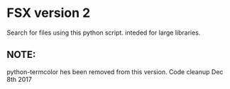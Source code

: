 # FSX version 2
Search for files using this python script.
inteded for large libraries. 

## NOTE:
python-termcolor hes been removed from this version.
Code cleanup Dec 8th 2017

